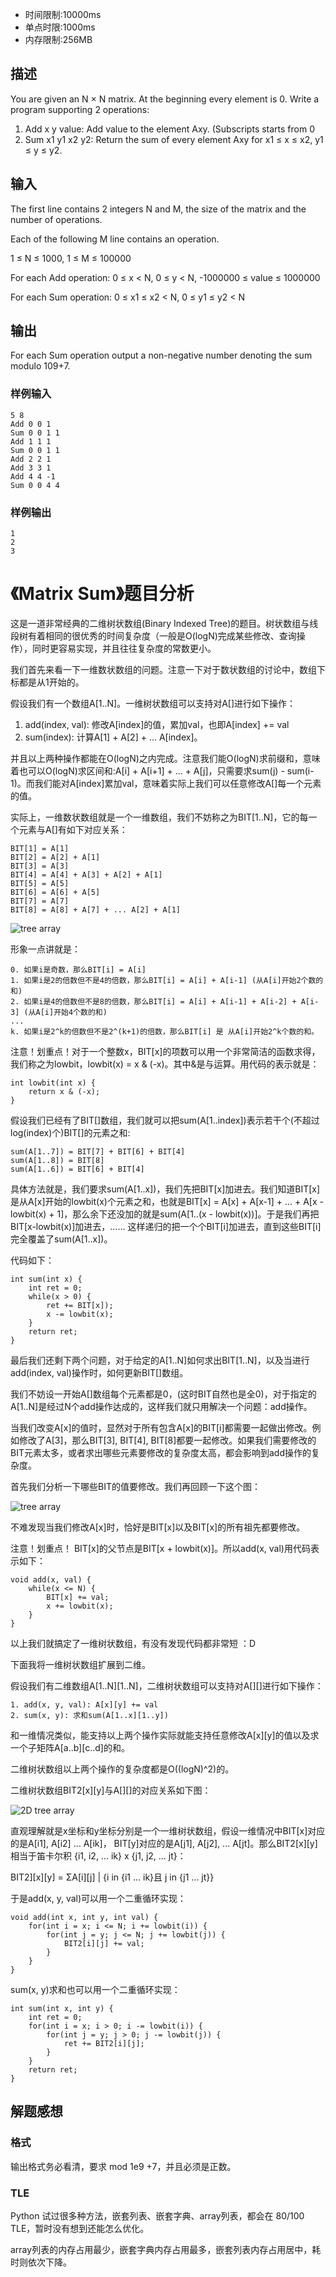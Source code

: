- 时间限制:10000ms
- 单点时限:1000ms
- 内存限制:256MB

## 描述

You are given an N × N matrix. At the beginning every element is 0. Write a program supporting 2 operations:

1. Add x y value: Add value to the element Axy. (Subscripts starts from 0
2. Sum x1 y1 x2 y2: Return the sum of every element Axy for x1 ≤ x ≤ x2, y1 ≤ y ≤ y2.

## 输入

The first line contains 2 integers N and M, the size of the matrix and the number of operations.

Each of the following M line contains an operation.

1 ≤ N ≤ 1000, 1 ≤ M ≤ 100000

For each Add operation: 0 ≤ x < N, 0 ≤ y < N, -1000000 ≤ value ≤ 1000000

For each Sum operation: 0 ≤ x1 ≤ x2 < N, 0 ≤ y1 ≤ y2 < N

## 输出

For each Sum operation output a non-negative number denoting the sum modulo 109+7.

### 样例输入
```
5 8
Add 0 0 1
Sum 0 0 1 1
Add 1 1 1
Sum 0 0 1 1
Add 2 2 1
Add 3 3 1
Add 4 4 -1
Sum 0 0 4 4
```

### 样例输出
```
1
2
3
```

# 《Matrix Sum》题目分析

这是一道非常经典的二维树状数组(Binary Indexed Tree)的题目。树状数组与线段树有着相同的很优秀的时间复杂度（一般是O(logN)完成某些修改、查询操作），同时更容易实现，并且往往复杂度的常数更小。

我们首先来看一下一维数状数组的问题。注意一下对于数状数组的讨论中，数组下标都是从1开始的。

假设我们有一个数组A[1..N]。一维树状数组可以支持对A[]进行如下操作：

1. add(index, val): 修改A[index]的值，累加val，也即A[index] += val
2. sum(index): 计算A[1] + A[2] + ... A[index]。

并且以上两种操作都能在O(logN)之内完成。注意我们能O(logN)求前缀和，意味着也可以O(logN)求区间和:A[i] + A[i+1] + ... + A[j]，只需要求sum(j) - sum(i-1)。而我们能对A[index]累加val，意味着实际上我们可以任意修改A[]每一个元素的值。

实际上，一维数状数组就是一个一维数组，我们不妨称之为BIT[1..N]，它的每一个元素与A[]有如下对应关系：

```
BIT[1] = A[1]
BIT[2] = A[2] + A[1]
BIT[3] = A[3]
BIT[4] = A[4] + A[3] + A[2] + A[1]
BIT[5] = A[5]
BIT[6] = A[6] + A[5]
BIT[7] = A[7]
BIT[8] = A[8] + A[7] + ... A[2] + A[1]
```

![tree array](https://media.hihocoder.com/contests/hiho172/week172-1.png)

形象一点讲就是：

```
0. 如果i是奇数，那么BIT[i] = A[i]
1. 如果i是2的倍数但不是4的倍数，那么BIT[i] = A[i] + A[i-1] (从A[i]开始2个数的和)
2. 如果i是4的倍数但不是8的倍数，那么BIT[i] = A[i] + A[i-1] + A[i-2] + A[i-3] (从A[i]开始4个数的和)
...
k. 如果i是2^k的倍数但不是2^(k+1)的倍数，那么BIT[i] 是 从A[i]开始2^k个数的和。
```

注意！划重点！对于一个整数x，BIT[x]的项数可以用一个非常简洁的函数求得，我们称之为lowbit，lowbit(x) = x & (-x)。其中&是与运算。用代码的表示就是：

```
int lowbit(int x) {
    return x & (-x);
}
```

假设我们已经有了BIT[]数组，我们就可以把sum(A[1..index])表示若干个(不超过log(index)个)BIT[]的元素之和:

```
sum(A[1..7]) = BIT[7] + BIT[6] + BIT[4]
sum(A[1..8]) = BIT[8]
sum(A[1..6]) = BIT[6] + BIT[4]
```

具体方法就是，我们要求sum(A[1..x])，我们先把BIT[x]加进去。我们知道BIT[x]是从A[x]开始的lowbit(x)个元素之和，也就是BIT[x] = A[x] + A[x-1] + ... + A[x - lowbit(x) + 1]，那么余下还没加的就是sum(A[1..(x - lowbit(x))]。于是我们再把BIT[x-lowbit(x)]加进去，…… 这样递归的把一个个BIT[i]加进去，直到这些BIT[i]完全覆盖了sum(A[1..x])。

代码如下：

```
int sum(int x) {
    int ret = 0;
    while(x > 0) {
        ret += BIT[x]);
        x -= lowbit(x);
    }
    return ret;
}
```

最后我们还剩下两个问题，对于给定的A[1..N]如何求出BIT[1..N]，以及当进行add(index, val)操作时，如何更新BIT[]数组。

我们不妨设一开始A[]数组每个元素都是0，(这时BIT自然也是全0)，对于指定的A[1..N]是经过N个add操作达成的，这样我们就只用解决一个问题：add操作。

当我们改变A[x]的值时，显然对于所有包含A[x]的BIT[i]都需要一起做出修改。例如修改了A[3]，那么BIT[3], BIT[4], BIT[8]都要一起修改。如果我们需要修改的BIT元素太多，或者求出哪些元素要修改的复杂度太高，都会影响到add操作的复杂度。

首先我们分析一下哪些BIT的值要修改。我们再回顾一下这个图：

![tree array](https://media.hihocoder.com/contests/hiho172/week172-1.png)

不难发现当我们修改A[x]时，恰好是BIT[x]以及BIT[x]的所有祖先都要修改。

注意！划重点！ BIT[x]的父节点是BIT[x + lowbit(x)]。所以add(x, val)用代码表示如下：

```
void add(x, val) {
    while(x <= N) {
        BIT[x] += val;
        x += lowbit(x);
    }
}
```

以上我们就搞定了一维树状数组，有没有发现代码都非常短 ：D

下面我将一维树状数组扩展到二维。

假设我们有二维数组A[1..N][1..N]，二维树状数组可以支持对A[][]进行如下操作：

```
1. add(x, y, val): A[x][y] += val
2. sum(x, y): 求和sum(A[1..x][1..y])
```

和一维情况类似，能支持以上两个操作实际就能支持任意修改A[x][y]的值以及求一个子矩阵A[a..b][c..d]的和。

二维树状数组以上两个操作的复杂度都是O((logN)^2)的。

二维树状数组BIT2[x][y]与A[][]的对应关系如下图：

![2D tree array](https://media.hihocoder.com/contests/hiho172/week172-2.png)

直观理解就是x坐标和y坐标分别是一个一维树状数组，假设一维情况中BIT[x]对应的是A[i1], A[i2] ... A[ik]， BIT[y]对应的是A[j1], A[j2], ... A[jt]。那么BIT2[x][y] 相当于笛卡尔积 {i1, i2, ... ik} x {j1, j2, ... jt}：

BIT2][x][y] = ΣA[i][j] | {i in {i1 ... ik}且 j in {j1 ... jt}}

于是add(x, y, val)可以用一个二重循环实现：

```
void add(int x, int y, int val) {
    for(int i = x; i <= N; i += lowbit(i)) {
        for(int j = y; j <= N; j += lowbit(j)) {
            BIT2[i][j] += val;
        }
    }
}
```

sum(x, y)求和也可以用一个二重循环实现：

```
int sum(int x, int y) {
    int ret = 0;
    for(int i = x; i > 0; i -= lowbit(i)) {
        for(int j = y; j > 0; j -= lowbit(j)) {
            ret += BIT2[i][j];
        }
    }
    return ret;
}
```

## 解题感想

### 格式

输出格式务必看清，要求 mod 1e9 +7，并且必须是正数。

### TLE

Python 试过很多种方法，嵌套列表、嵌套字典、array列表，都会在 80/100 TLE，暂时没有想到还能怎么优化。

array列表的内存占用最少，嵌套字典内存占用最多，嵌套列表内存占用居中，耗时则依次下降。
